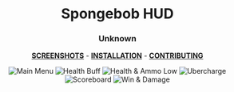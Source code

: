 <div align="center">

# Spongebob HUD
### Unknown

**[SCREENSHOTS](../screenshots/showcase.md)** -
**[INSTALLATION](https://github.com/Hypnootize/TF2-HUD-GitHub-Resources/blob/main/installation/windows_install.md)** -
**[CONTRIBUTING](https://github.com/Hypnootize/TF2-HUD-GitHub-Resources/blob/main/contributing/github_contributing.md)**

![Main Menu](../screenshots/01_Main_Menu.png)
![Health Buff](../screenshots/02_Health_Buff.png)
![Health & Ammo Low](../screenshots/03_Health_Ammo_Low.png)
![Ubercharge](../screenshots/04_Ubercharge.png)
![Scoreboard](../screenshots/05_Scoreboard.png)
![Win & Damage](../screenshots/06_Win.png)